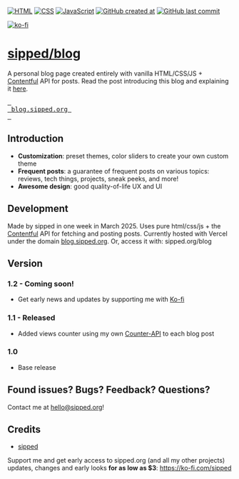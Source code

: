[![HTML](https://img.shields.io/badge/HTML-%23E34F26.svg?logo=html5&logoColor=white)](#)
[![CSS](https://img.shields.io/badge/CSS-1572B6?logo=css3&logoColor=fff)](#)
[![JavaScript](https://img.shields.io/badge/JavaScript-F7DF1E?logo=javascript&logoColor=000)](#)
[![GitHub created at](https://img.shields.io/github/created-at/sippedaway/blog
)](#)
[![GitHub last commit](https://img.shields.io/github/last-commit/sippedaway/blog
)](#)

[![ko-fi](https://ko-fi.com/img/githubbutton_sm.svg)](https://ko-fi.com/K3K31AMKAQ)

# [sipped/blog](https://blog.sipped.org)
A personal blog page created entirely with vanilla HTML/CSS/JS + [Contentful](https://www.contentful.com/) API for posts. Read the post introducing this blog and explaining it [here](https://blog.sipped.org/7sN1LzqsoVpeleLHNcXxH2).

[<kbd> <br> blog.sipped.org <br> </kbd>](https://blog.sipped.org)

## Introduction
- **Customization**: preset themes, color sliders to create your own custom theme
- **Frequent posts**: a guarantee of frequent posts on various topics: reviews, tech things, projects, sneak peeks, and more!
- **Awesome design**: good quality-of-life UX and UI

## Development
Made by sipped in one week in March 2025. Uses pure html/css/js + the [Contentful](https://www.contentful.com) API for fetching and posting posts. Currently hosted with Vercel under the domain [blog.sipped.org](https://blog.sipped.org/). Or, access it with: sipped.org/blog

## Version
### 1.2 - Coming soon!
- Get early news and updates by supporting me with [Ko-fi](https://ko-fi.com/sipped)
### 1.1 - Released
- Added views counter using my own [Counter-API](https://github.com/sippedaway/Counter-API) to each blog post
### 1.0
- Base release

## Found issues? Bugs? Feedback? Questions?
Contact me at hello@sipped.org!

## Credits
- [sipped](https://github.com/sippedaway)

Support me and get early access to sipped.org (and all my other projects) updates, changes and early looks __for as low as $3__: https://ko-fi.com/sipped
